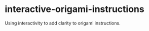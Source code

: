 interactive-origami-instructions
================================

Using interactivity to add clarity to origami instructions.